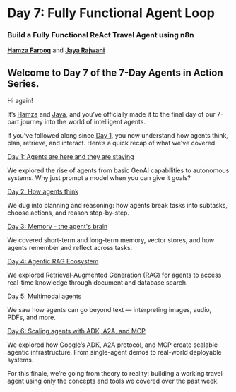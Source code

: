 # Day 7: Fully Functional Agent Loop
### Build a Fully Functional ReAct Travel Agent using n8n

[**Hamza Farooq**](https://github.com/hamzafarooq) and [**Jaya Rajwani**](https://github.com/JayaRajwani)

## Welcome to Day 7 of the 7-Day Agents in Action Series.

Hi again!

It’s [Hamza](https://www.linkedin.com/in/hamzafarooq/) and [Jaya](https://www.linkedin.com/in/jayarajwani/), and you’ve officially made it to the final day of our 7-part journey into the world of intelligent agents.

If you’ve followed along since [Day 1](link), you now understand how agents think, plan, retrieve, and interact. Here’s a quick recap of what we've covered:

[Day 1: Agents are here and they are staying](link)

We explored the rise of agents from basic GenAI capabilities to autonomous systems. Why just prompt a model when you can give it goals?

[Day 2: How agents think](link)

We dug into planning and reasoning: how agents break tasks into subtasks, choose actions, and reason step-by-step.

[Day 3: Memory - the agent's brain](link)

We covered short-term and long-term memory, vector stores, and how agents remember and reflect across tasks.

[Day 4: Agentic RAG Ecosystem](link)

We explored Retrieval-Augmented Generation (RAG) for agents to access real-time knowledge through document and database search.

[Day 5: Multimodal agents](link)

We saw how agents can go beyond text — interpreting images, audio, PDFs, and more.

[Day 6: Scaling agents with ADK, A2A, and MCP](link)

We explored how Google’s ADK, A2A protocol, and MCP create scalable agentic infrastructure. From single-agent demos to real-world deployable systems.

For this finale, we’re going from theory to reality: building a working travel agent using only the concepts and tools we covered over the past week.

